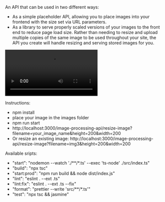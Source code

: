 An API that can be used in two different ways:
- As a simple placeholder API, allowing you to place images into your frontend with the size set via URL parameters. 
- As a library to serve properly scaled versions of your images to the front end to reduce page load size. Rather than needing to resize and upload multiple copies of the same image to be used throughout your site, the API you create will handle resizing and serving stored images for you.


![API Call Demo](./demo.mp4)

Instructions:
- npm install
- place your image in the images folder
- npm run start
- http://localhost:3000/image-processing-api/resize-image?filename=your_image_name&height=200&width=200
- Or resize an existing image: http://localhost:3000/image-processing-api/resize-image?filename=img3&height=200&width=200

Available sripts:
- "start": "nodemon --watch './**/*.ts' --exec 'ts-node' ./src/index.ts"
- "build": "npx tsc"
- "start:prod": "npm run build && node dist/index.js"
- "lint": "eslint . --ext .ts"
- "lint:fix": "eslint . --ext .ts --fix"
- "format": "prettier --write 'src/**/*.ts'"
- "test": "npx tsc && jasmine"